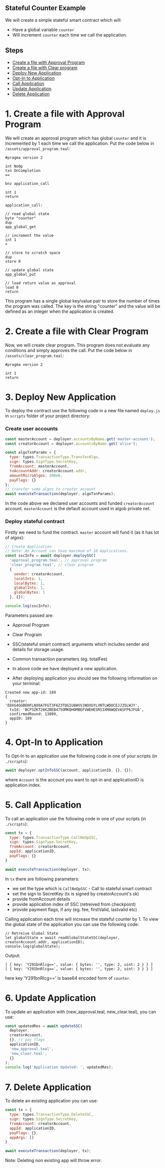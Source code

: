 ## Stateful Counter Example

We will create a simple stateful smart contract which will:
- Have a global variable `counter`
- Will increment `counter` each time we call the application.

## Steps

+ [Create a file with Approval Program](https://github.com/scale-it/algo-builder/examples/stateful-counter/assets/approval_program.teal)
+ [Create a file with Clear program](https://github.com/scale-it/algo-builder/examples/stateful-counter/assets/clear_program.teal)
+ [Deploy New Application](https://github.com/scale-it/algo-builder/examples/stateful-counter/scripts/deploy.js)
+ [Opt-In to Application](https://github.com/scale-it/algo-builder/examples/stateful-counter/scripts/deploy.js)
+ [Call Application](https://github.com/scale-it/algo-builder/examples/stateful-counter/scripts//interaction_scripts/call_application.js)
+ [Update Application](https://github.com/scale-it/algo-builder/examples/stateful-counter/scripts/interaction_scripts/update_application.js)
+ [Delete Application](https://github.com/scale-it/algo-builder/examples/stateful-counter/scripts/interaction_scripts/delete_application.js)

# 1. Create a file with Approval Program

We will create an approval program which has global `counter` and it is incremented by 1 each time we call the application. Put the code below in `/assets/approval_program.teal`:

```
#pragma version 2

int NoOp
txn OnCompletion
==

bnz application_call

int 1
return

application_call:

// read global state
byte "counter"
dup
app_global_get

// increment the value
int 1
+

// store to scratch space
dup
store 0

// update global state
app_global_put

// load return value as approval
load 0
return

```

This program has a single global key/value pair to store the number of times the program was called. The key is the string "counter" and the value will be defined as an integer when the application is created.


# 2. Create a file with Clear Program

Now, we will create clear program. This program does not evaluate any conditions and simply approves the call. Put the code below in `/assets/clear_program.teal`:

```
#pragma version 2

int 1
return
```

# 3. Deploy New Application

To deploy the contract use the following code in a new file named `deploy.js` in `scripts` folder of your project directory:

### Create user accounts

```javascript
const masterAccount = deployer.accountsByName.get('master-account');
const creatorAccount = deployer.accountsByName.get('alice');

const algoTxnParams = {
  type: types.TransactionType.TransferAlgo,
  sign: types.SignType.SecretKey,
  fromAccount: masterAccount,
  toAccountAddr: creatorAccount.addr,
  amountMicroAlgos: 200e6,
  payFlags: {}
};
// transfer some algos to creator account
await executeTransaction(deployer, algoTxnParams);
```

In the code above we declared user accounts and funded `creatorAccount` account. `masterAccount` is the default account used in algob private net.

### Deploy stateful contract

Firstly we need to fund the contract. `master` account will fund it (as it has lot of algos):

```javascript
// Create Application
// Note: An Account can have maximum of 10 Applications.
const sscInfo = await deployer.deploySSC(
  'approval_program.teal', // approval program
  'clear_program.teal', // clear program
  {
    sender: creatorAccount,
    localInts: 1,
    localBytes: 1,
    globalInts: 1,
    globalBytes: 1
  }, {});

console.log(sscInfo);
```

Parameters passed are:
  - Approval Program
  - Clear Program
  - SSC(stateful smart contract) arguments which includes sender and details for storage usage.
  - Common transaction parameters (eg. totalFee)

- In above code we have deployed a new application.

- After deploying application you should see the following information on your terminal:

```
Created new app-id: 189
{
  creator: 'EDXG4GGBEHFLNX6A7FGT3F6Z3TQGIU6WVVJNOXGYLVNTLWDOCEJJ35LWJY',
  txId: 'BCP3ZKT26K2BEB475OMKQHOMBEFVWEHESRS3XMAWQEVASFP6JFUA',
  confirmedRound: 13899,
  appID: 189
}

```

# 4. Opt-In to Application

To Opt-In to an application use the following code in one of your scripts (in `./scripts`):

```javascript
await deployer.optInToSSC(account, applicationID, {}, {});
```

where `Account` is the account you want to opt-in and applicationID is application index.

# 5. Call Application

To call an application use the following code in one of your scripts (in `./scripts`):

```javascript
const tx = {
  type: types.TransactionType.CallNoOpSSC,
  sign: types.SignType.SecretKey,
  fromAccount: creatorAccount,
  appId: applicationID,
  payFlags: {}
}

await executeTransaction(deployer, tx);
```

In `tx` there are following parameters:
  - we set the type which is `CallNoOpSSC` - Call to stateful smart contract
  - set the sign to SecretKey (tx is signed by creatorAccount's sk)
  - provide fromAccount details
  - provide application index of SSC (retreived from checkpoint)
  - provide payment flags, if any (eg. fee, firstValid, lastvalid etc)

Calling application each time will increase the stateful counter by 1.
To view the global state of the application you can use the following code:

```
// Retreive Global State
let globalState = await readGlobalStateSSC(deployer, creatorAccount.addr, applicationID);
console.log(globalState);
```

Output:

```
[ { key: 'Y291bnRlcg==', value: { bytes: '', type: 2, uint: 2 } } ]
[ { key: 'Y291bnRlcg==', value: { bytes: '', type: 2, uint: 3 } } ]
```

here key 'Y291bnRlcg==' is base64 encoded form of `counter`.

# 6. Update Application

To update an application with (new_approval.teal, new_clear.teal), you can use:

```javascript
const updatedRes = await updateSSC(
  deployer,
  creatorAccount,
  {}, // pay flags
  applicationID,
  'new_approval.teal',
  'new_clear.teal',
  {}
);
console.log('Application Updated: ', updatedRes);
```

# 7. Delete Application

To delete an existing application you can use:

```javascript
const tx = {
  type: types.TransactionType.DeleteSSC,
  sign: types.SignType.SecretKey,
  fromAccount: creatorAccount,
  appId: applicationID,
  payFlags: {},
  appArgs: []
}

await executeTransaction(deployer, tx);
```

Note: Deleting non existing app will throw error.
